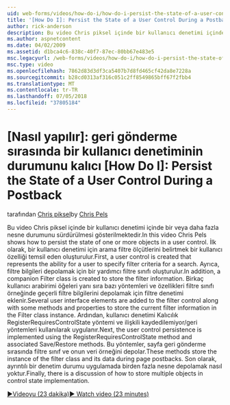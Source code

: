 ```yaml
---
uid: web-forms/videos/how-do-i/how-do-i-persist-the-state-of-a-user-control-during-a-postback
title: '[How Do I]: Persist the State of a User Control During a Postback | Microsoft Docs'
author: rick-anderson
description: Bu video Chris piksel içinde bir kullanıcı denetimi içinde bir veya daha fazla nesne durumunu sürdürülmesi gösterilmektedir. İlk olarak, bir kullanıcı denetimi abilit temsil eden oluşturuldu...
ms.author: aspnetcontent
ms.date: 04/02/2009
ms.assetid: d1bca4c6-838c-40f7-87ec-80bb67e483e5
msc.legacyurl: /web-forms/videos/how-do-i/how-do-i-persist-the-state-of-a-user-control-during-a-postback
msc.type: video
ms.openlocfilehash: 7862d83d3df3ca5407b7d8fd465cf42da8e7228a
ms.sourcegitcommit: b28cd0313af316c051c2ff8549865bff67f2fbb4
ms.translationtype: MT
ms.contentlocale: tr-TR
ms.lasthandoff: 07/05/2018
ms.locfileid: "37805184"
---
```

<a name="how-do-i-persist-the-state-of-a-user-control-during-a-postback"></a>[Nasıl yapılır]: geri gönderme sırasında bir kullanıcı denetiminin durumunu kalıcı
[How Do I]: Persist the State of a User Control During a Postback
====================
<span data-ttu-id="e4880-104">tarafından [Chris piksel](https://twitter.com/chrispels)</span><span class="sxs-lookup"><span data-stu-id="e4880-104">by [Chris Pels](https://twitter.com/chrispels)</span></span>

<span data-ttu-id="e4880-105">Bu video Chris piksel içinde bir kullanıcı denetimi içinde bir veya daha fazla nesne durumunu sürdürülmesi gösterilmektedir.</span><span class="sxs-lookup"><span data-stu-id="e4880-105">In this video Chris Pels shows how to persist the state of one or more objects in a user control.</span></span> <span data-ttu-id="e4880-106">İlk olarak, bir kullanıcı denetimi için arama filtre ölçütlerini belirtmek bir kullanıcı özelliği temsil eden oluşturulur.</span><span class="sxs-lookup"><span data-stu-id="e4880-106">First, a user control is created that represents the ability for a user to specify filter criteria for a search.</span></span> <span data-ttu-id="e4880-107">Ayrıca, filtre bilgileri depolamak için bir yardımcı filtre sınıfı oluşturulur.</span><span class="sxs-lookup"><span data-stu-id="e4880-107">In addition, a companion Filter class is created to store the filter information.</span></span> <span data-ttu-id="e4880-108">Birkaç kullanıcı arabirimi öğeleri yanı sıra bazı yöntemleri ve özellikleri filtre sınıfı örneğinde geçerli filtre bilgilerini depolamak için filtre denetimi eklenir.</span><span class="sxs-lookup"><span data-stu-id="e4880-108">Several user interface elements are added to the filter control along with some methods and properties to store the current filter information in the Filter class instance.</span></span> <span data-ttu-id="e4880-109">Ardından, kullanıcı denetimi Kalıcılık RegisterRequiresControlState yöntemi ve ilişkili kaydedilemiyor/geri yöntemleri kullanılarak uygulanır.</span><span class="sxs-lookup"><span data-stu-id="e4880-109">Next, the user control persistence is implemented using the RegisterRequiresControlState method and associated Save/Restore methods.</span></span> <span data-ttu-id="e4880-110">Bu yöntemler, sayfa geri gönderme sırasında filtre sınıf ve onun veri örneğini depolar.</span><span class="sxs-lookup"><span data-stu-id="e4880-110">These methods store the instance of the filter class and its data during page postbacks.</span></span> <span data-ttu-id="e4880-111">Son olarak, ayrıntılı bir denetim durumu uygulamada birden fazla nesne depolamak nasıl yoktur.</span><span class="sxs-lookup"><span data-stu-id="e4880-111">Finally, there is a discussion of how to store multiple objects in control state implementation.</span></span>

[<span data-ttu-id="e4880-112">&#9654;Videoyu (23 dakika)</span><span class="sxs-lookup"><span data-stu-id="e4880-112">&#9654; Watch video (23 minutes)</span></span>](https://channel9.msdn.com/Blogs/ASP-NET-Site-Videos/how-do-i-persist-the-state-of-a-user-control-during-a-postback)
